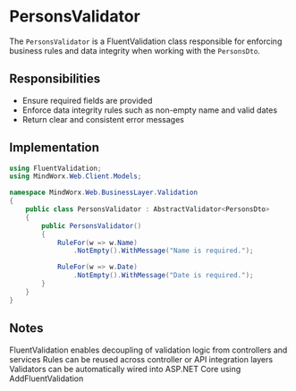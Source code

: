# PersonsValidator

The `PersonsValidator` is a FluentValidation class responsible for enforcing business rules and data integrity when working with the `PersonsDto`.

## Responsibilities

- Ensure required fields are provided
- Enforce data integrity rules such as non-empty name and valid dates
- Return clear and consistent error messages

## Implementation

```csharp
using FluentValidation;
using MindWorx.Web.Client.Models;

namespace MindWorx.Web.BusinessLayer.Validation
{
    public class PersonsValidator : AbstractValidator<PersonsDto>
    {
        public PersonsValidator()
        {
            RuleFor(w => w.Name)
                .NotEmpty().WithMessage("Name is required.");

            RuleFor(w => w.Date)
                .NotEmpty().WithMessage("Date is required.");
        }
    }
}
```

## Notes
FluentValidation enables decoupling of validation logic from controllers and services
Rules can be reused across controller or API integration layers
Validators can be automatically wired into ASP.NET Core using AddFluentValidation
